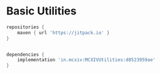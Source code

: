 # Basic Utilities

```gradle
repositories {
    maven { url 'https://jitpack.io' }
}


dependencies {
    implementation 'in.mcxiv:MCXIVUtilities:d8523959ae'
}
```